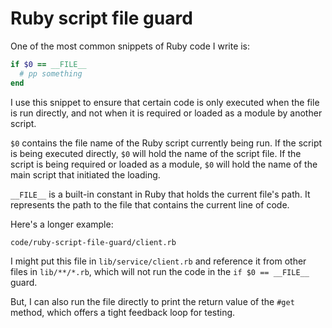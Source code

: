 # Ruby script file guard

One of the most common snippets of Ruby code I write is:

```ruby
if $0 == __FILE__
  # pp something
end
```

I use this snippet to ensure that certain code is only executed when the file is
run directly, and not when it is required or loaded as a module by another
script.

`$0` contains the file name of the Ruby script currently being run. If the
script is being executed directly, `$0` will hold the name of the script file.
If the script is being required or loaded as a module, `$0` will hold the name
of the main script that initiated the loading.

`__FILE__` is a built-in constant in Ruby that holds the current file's path. It
represents the path to the file that contains the current line of code.

Here's a longer example:

```embed
code/ruby-script-file-guard/client.rb
```

I might put this file in `lib/service/client.rb` and
reference it from other files in `lib/**/*.rb`,
which will not run the code in the `if $0 == __FILE__` guard.

But, I can also run the file directly to print the return value
of the `#get` method, which offers a tight feedback loop for testing.
